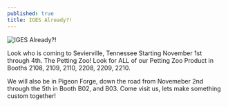 ```yaml
---
published: true
title: IGES Already?!
---
```

![IGES Already?!](/static/uploads/blog-409110-BE_longhorn-w_UT_bandana-2.jpg)

Look who is coming to Sevierville, Tennessee Starting November 1st through 4th. The Petting Zoo! Look for ALL of our Petting Zoo Product in Booths 2108, 2109, 2110, 2208, 2209, 2210. 

We will also be in Pigeon Forge, down the road from Novemeber 2nd through the 5th in Booth B02, and B03. Come visit us, lets make something custom together!
